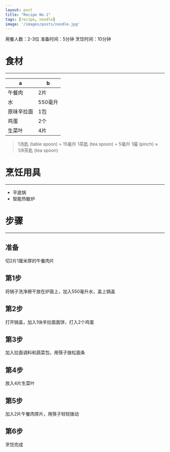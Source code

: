 ```yaml
---
layout: post
title: "Recipe No.1"
tags: [recipe, noodle]
image: '/images/posts/noodle.jpg'
---
```


用餐人数：2-3位 准备时间：5分钟 烹饪时间：10分钟

# 食材
----
a|b
-|-
午餐肉|2片
水|550毫升
原味辛拉面|1包
鸡蛋|2个
生菜叶|4片

>1汤匙 (table spoon) = 15毫升 1茶匙 (tea spoon) = 5毫升 1撮 (pinch) ≈ 1/8茶匙 (tea spoon)

# 烹饪用具
----
* 平底锅
* 智能热敏炉

# 步骤
----
## 准备
切2片1厘米厚的午餐肉片

## 第1步
将锅子洗净擦干放在炉面上，加入550毫升水，盖上锅盖

## 第2步
打开锅盖，加入1块辛拉面面饼，打入2个鸡蛋

## 第3步
加入拉面调料和蔬菜包，用筷子拨松面条

## 第4步
放入4片生菜叶

## 第5步
加入2片午餐肉厚片，用筷子轻轻拨动

## 第6步
烹饪完成
